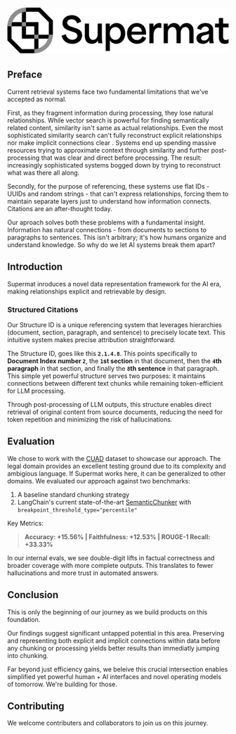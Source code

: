# ![supermat](docs/assets/supermat-logo-black-sub.png "supermat")


## Preface

Current retrieval systems face two fundamental limitations that we've accepted as normal. 

First, as they fragment information during processing, they lose natural relationships. 
While vector search is powerful for finding semantically related content, similarity isn't same as actual relationships. Even the most sophisticated similarity search can't fully reconstruct explicit relationships nor make implicit connections clear . Systems end up spending massive resources trying to approximate context through similarity and further post-processing that was clear and direct before processing. 
The result:  increasingly sophisticated systems bogged down by trying to reconstruct what was there all along. 

Secondly, for the purpose of referencing, these systems use flat IDs - UUIDs and random strings - that can't express relationships, forcing them to maintain separate layers just to understand how information connects. Citations are an after-thought today.  

Our aproach solves both these problems with a fundamental insight. 
Information has natural connections - from documents to sections to paragraphs to sentences. This isn't arbitrary; it's how humans organize and understand knowledge. So why do we let AI systems break them apart? 

## Introduction

Supermat inroduces a novel data representation framework for the AI era, making relationships explicit and retrievable by design.


### Structured Citations

Our Structure ID is a unique referencing system that leverages hierarchies (document, section, paragraph, and sentence) to precisely locate text. This intuitive system makes precise attribution straightforward.

The Structure ID, goes like this **`2.1.4.8`**. This points specifically to **Document Index number `2`**, the **`1`st section** in that document, then the **`4`th paragraph** in that section, and finally the **`8`th sentence** in that paragraph.
This simple yet powerful structure serves two purposes: it maintains connections between different text chunks while remaining token-efficient for LLM processing.

Through post-processing of LLM outputs, this structure enables direct retrieval of original content from source documents, reducing the need for token repetition and minimizing the risk of hallucinations.

## Evaluation

We chose to work with the [CUAD](https://www.atticusprojectai.org/cuad) dataset to showcase our approach. The legal domain provides an excellent testing ground due to its complexity and ambigious language. If Supermat works here, it can be generalized to other domains. We evaluated our approach against two benchmarks:

1. A baseline standard chunking strategy
2. LangChain's current state-of-the-art [SemanticChunker](https://python.langchain.com/api_reference/experimental/text_splitter/langchain_experimental.text_splitter.SemanticChunker.html) with `breakpoint_threshold_type="percentile"`

Key Metrics:

> **Accuracy: +15.56% | Faithfulness: +12.53% | ROUGE-1 Recall: +33.33%**

In our internal evals, we see double-digit lifts in factual correctness and broader coverage with more complete outputs. This translates to fewer hallucinations and more trust in automated answers.


## Conclusion

This is only the beginning of our journey as we build products on this foundation. 

Our findings suggest significant untapped potential in this area. Preserving and representing both explicit and implicit connections within data before any chunking or processing yields better results than immediatly jumping into chunking.

Far beyond just efficiency gains, we beleive this crucial intersection enables simplified yet powerful human + AI interfaces and novel operating models of tomorrow. We're building for those. 

## Contributing 

We welcome contributers and collaborators to join us on this journey. 
